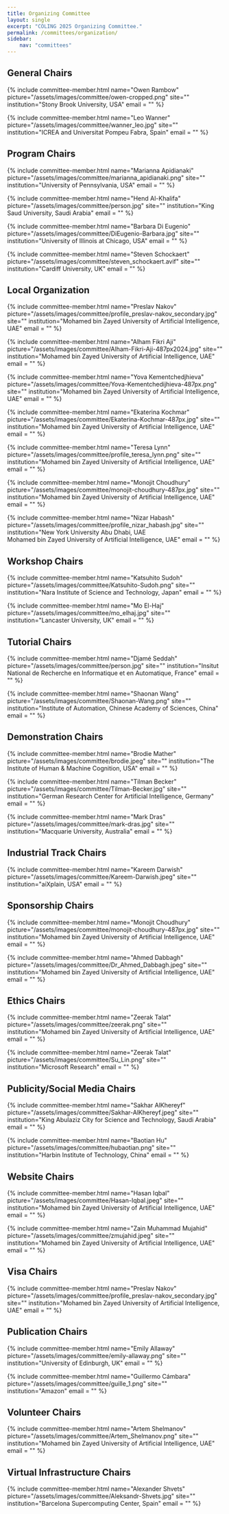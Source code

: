 ```yaml
---
title: Organizing Committee
layout: single
excerpt: "COLING 2025 Organizing Committee."
permalink: /committees/organization/
sidebar: 
    nav: "committees"
---
```

<h2>General Chairs</h2>
{% include committee-member.html
   name="Owen Rambow"
   picture="/assets/images/committee/owen-cropped.png"
   site=""
   institution="Stony Brook University, USA"
   email = ""
%}

{% include committee-member.html
   name="Leo Wanner"
   picture="/assets/images/committee/wanner_leo.jpg"
   site=""
   institution="ICREA and Universitat Pompeu Fabra, Spain"
   email = ""
%}

<h2>Program Chairs </h2>

{% include committee-member.html
   name="Marianna Apidianaki"
   picture="/assets/images/committee/marianna_apidianaki.png"
   site=""
   institution="University of Pennsylvania, USA"
   email = ""
%}

{% include committee-member.html
   name="Hend Al-Khalifa"
   picture="/assets/images/committee/person.jpg"
   site=""
   institution="King Saud University, Saudi Arabia"
   email = ""
%}

{% include committee-member.html
   name="Barbara Di Eugenio"
   picture="/assets/images/committee/DiEugenio-Barbara.jpg"
   site=""
   institution="University of Illinois at Chicago, USA"
   email = ""
%}

{% include committee-member.html
   name="Steven Schockaert"
   picture="/assets/images/committee/steven_schockaert.avif"
   site=""
   institution="Cardiff University, UK"
   email = ""
%}

<h2>Local Organization </h2>
{% include committee-member.html
name="Preslav Nakov"
picture="/assets/images/committee/profile_preslav-nakov_secondary.jpg"
site=""
institution="Mohamed bin Zayed University of Artificial Intelligence, UAE"
email = ""
%}

{% include committee-member.html
name="Alham Fikri Aji"
picture="/assets/images/committee/Alham-Fikri-Aji-487px2024.jpg"
site=""
institution="Mohamed bin Zayed University of Artificial Intelligence, UAE"
email = ""
%}

{% include committee-member.html
name="Yova Kementchedjhieva"
picture="/assets/images/committee/Yova-Kementchedijhieva-487px.png"
site=""
institution="Mohamed bin Zayed University of Artificial Intelligence, UAE"
email = ""
%}

{% include committee-member.html
name="Ekaterina Kochmar"
picture="/assets/images/committee/Ekaterina-Kochmar-487px.jpg"
site=""
institution="Mohamed bin Zayed University of Artificial Intelligence, UAE"
email = ""
%}

{% include committee-member.html
name="Teresa Lynn"
picture="/assets/images/committee/profile_teresa_lynn.png"
site=""
institution="Mohamed bin Zayed University of Artificial Intelligence, UAE"
email = ""
%}

{% include committee-member.html
name="Monojit Choudhury"
picture="/assets/images/committee/monojit-choudhury-487px.jpg"
site=""
institution="Mohamed bin Zayed University of Artificial Intelligence, UAE"
email = ""
%}

{% include committee-member.html
name="Nizar Habash"
picture="/assets/images/committee/profile_nizar_habash.jpg"
site=""
institution="New York University Abu Dhabi, UAE<br>Mohamed bin Zayed University of Artificial Intelligence, UAE"
email = ""
%}

<h2>Workshop Chairs</h2>
{% include committee-member.html
name="Katsuhito Sudoh"
picture="/assets/images/committee/Katsuhito-Sudoh.png"
site=""
institution="Nara Institute of Science and Technology, Japan"
email = ""
%}

{% include committee-member.html
name="Mo El-Haj"
picture="/assets/images/committee/mo_elhaj.jpg"
site=""
institution="Lancaster University, UK"
email = ""
%}

<h2>Tutorial Chairs</h2>
{% include committee-member.html
name="Djamé Seddah"
picture="/assets/images/committee/person.jpg"
site=""
institution="Insitut National de Recherche en Informatique et en Automatique, France"
email = ""
%}

{% include committee-member.html
name="Shaonan Wang"
picture="/assets/images/committee/Shaonan-Wang.png"
site=""
institution="Institute of Automation, Chinese Academy of Sciences, China"
email = ""
%}

<h2>Demonstration Chairs</h2>
{% include committee-member.html
name="Brodie Mather"
picture="/assets/images/committee/brodie.jpeg"
site=""
institution="The Institute of Human & Machine Cognition, USA"
email = ""
%}

{% include committee-member.html
name="Tilman Becker"
picture="/assets/images/committee/Tilman-Becker.jpg"
site=""
institution="German Research Center for Artificial Intelligence, Germany"
email = ""
%}

{% include committee-member.html
name="Mark Dras"
picture="/assets/images/committee/mark-dras.jpg"
site=""
institution="Macquarie University, Australia"
email = ""
%}

<h2>Industrial Track Chairs</h2>
{% include committee-member.html
name="Kareem Darwish"
picture="/assets/images/committee/Kareem-Darwish.jpeg"
site=""
institution="aiXplain, USA"
email = ""
%}

<h2>Sponsorship Chairs</h2>

{% include committee-member.html
name="Monojit Choudhury"
picture="/assets/images/committee/monojit-choudhury-487px.jpg"
site=""
institution="Mohamed bin Zayed University of Artificial Intelligence, UAE"
email = ""
%}

{% include committee-member.html
name="Ahmed Dabbagh"
picture="/assets/images/committee/Dr_Ahmed_Dabbagh.jpeg"
site=""
institution="Mohamed bin Zayed University of Artificial Intelligence, UAE"
email = ""
%}


<h2>Ethics Chairs</h2>

{% include committee-member.html
name="Zeerak Talat"
picture="/assets/images/committee/zeerak.png"
site=""
institution="Mohamed bin Zayed University of Artificial Intelligence, UAE"
email = ""
%}

{% include committee-member.html
name="Zeerak Talat"
picture="/assets/images/committee/Su_Lin.png"
site=""
institution="Microsoft Research"
email = ""
%}

<h2>Publicity/Social Media Chairs</h2>

{% include committee-member.html
name="Sakhar AlKhereyf"
picture="/assets/images/committee/Sakhar-AlKhereyf.jpeg"
site=""
institution="King Abulaziz City for Science and Technology, Saudi Arabia"
email = ""
%}

{% include committee-member.html
name="Baotian Hu"
picture="/assets/images/committee/hubaotian.png"
site=""
institution="Harbin Institute of Technology, China"
email = ""
%}

<h2>Website Chairs</h2>

{% include committee-member.html
name="Hasan Iqbal"
picture="/assets/images/committee/Hasan-Iqbal.jpeg"
site=""
institution="Mohamed bin Zayed University of Artificial Intelligence, UAE"
email = ""
%}

{% include committee-member.html
name="Zain Muhammad Mujahid"
picture="/assets/images/committee/zmujahid.jpeg"
site=""
institution="Mohamed bin Zayed University of Artificial Intelligence, UAE"
email = ""
%}

<h2>Visa Chairs</h2>

{% include committee-member.html
name="Preslav Nakov"
picture="/assets/images/committee/profile_preslav-nakov_secondary.jpg"
site=""
institution="Mohamed bin Zayed University of Artificial Intelligence, UAE"
email = ""
%}

<h2>Publication Chairs</h2>

{% include committee-member.html
name="Emily Allaway"
picture="/assets/images/committee/emily-allaway.png"
site=""
institution="University of Edinburgh, UK"
email = ""
%}

{% include committee-member.html
name="Guillermo Cámbara"
picture="/assets/images/committee/guille_1.png"
site=""
institution="Amazon"
email = ""
%}

<h2>Volunteer Chairs</h2>

{% include committee-member.html
name="Artem Shelmanov"
picture="/assets/images/committee/Artem_Shelmanov.png"
site=""
institution="Mohamed bin Zayed University of Artificial Intelligence, UAE"
email = ""
%}

<h2>Virtual Infrastructure Chairs</h2>

{% include committee-member.html
name="Alexander Shvets"
picture="/assets/images/committee/Aleksandr-Shvets.jpg"
site=""
institution="Barcelona Supercomputing Center, Spain"
email = ""
%}
